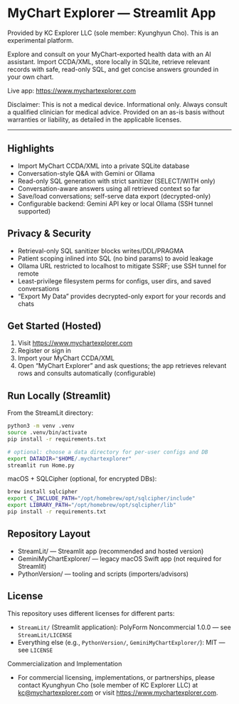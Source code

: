 # MyChart Explorer — Streamlit App

Provided by KC Explorer LLC (sole member: Kyunghyun Cho). This is an experimental platform.

Explore and consult on your MyChart-exported health data with an AI assistant. Import CCDA/XML, store locally in SQLite, retrieve relevant records with safe, read-only SQL, and get concise answers grounded in your own chart.

Live app: https://www.mychartexplorer.com

Disclaimer: This is not a medical device. Informational only. Always consult a qualified clinician for medical advice. Provided on an as-is basis without warranties or liability, as detailed in the applicable licenses.

---

## Highlights

- Import MyChart CCDA/XML into a private SQLite database
- Conversation-style Q&A with Gemini or Ollama
- Read-only SQL generation with strict sanitizer (SELECT/WITH only)
- Conversation-aware answers using all retrieved context so far
- Save/load conversations; self-serve data export (decrypted-only)
- Configurable backend: Gemini API key or local Ollama (SSH tunnel supported)

## Privacy & Security

- Retrieval-only SQL sanitizer blocks writes/DDL/PRAGMA
- Patient scoping inlined into SQL (no bind params) to avoid leakage
- Ollama URL restricted to localhost to mitigate SSRF; use SSH tunnel for remote
- Least-privilege filesystem perms for configs, user dirs, and saved conversations
- “Export My Data” provides decrypted-only export for your records and chats

## Get Started (Hosted)

1) Visit https://www.mychartexplorer.com
2) Register or sign in
3) Import your MyChart CCDA/XML
4) Open “MyChart Explorer” and ask questions; the app retrieves relevant rows and consults automatically (configurable)

## Run Locally (Streamlit)

From the StreamLit directory:

```bash
python3 -m venv .venv
source .venv/bin/activate
pip install -r requirements.txt

# optional: choose a data directory for per-user configs and DB
export DATADIR="$HOME/.mychartexplorer"
streamlit run Home.py
```

macOS + SQLCipher (optional, for encrypted DBs):

```bash
brew install sqlcipher
export C_INCLUDE_PATH="/opt/homebrew/opt/sqlcipher/include"
export LIBRARY_PATH="/opt/homebrew/opt/sqlcipher/lib"
pip install -r requirements.txt
```

## Repository Layout

- StreamLit/ — Streamlit app (recommended and hosted version)
- GeminiMyChartExplorer/ — legacy macOS Swift app (not required for Streamlit)
- PythonVersion/ — tooling and scripts (importers/advisors)

## License

This repository uses different licenses for different parts:

- `StreamLit/` (Streamlit application): PolyForm Noncommercial 1.0.0 — see `StreamLit/LICENSE`
- Everything else (e.g., `PythonVersion/`, `GeminiMyChartExplorer/`): MIT — see `LICENSE`

Commercialization and Implementation
- For commercial licensing, implementations, or partnerships, please contact Kyunghyun Cho (sole member of KC Explorer LLC) at kc@mychartexplorer.com or visit https://www.mychartexplorer.com.
